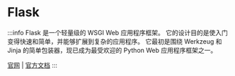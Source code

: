 # Flask

:::info
Flask 是一个轻量级的 WSGI Web 应用程序框架。
它的设计目的是使入门变得快速和简单，并能够扩展到复杂的应用程序。
它最初是围绕 Werkzeug 和 Jinja 的简单包装器，现已成为最受欢迎的 Python Web 应用程序框架之一。

  [官网](https://palletsprojects.com/)
| [官方文档](https://flask.palletsprojects.com/en/2.2.x/)
:::